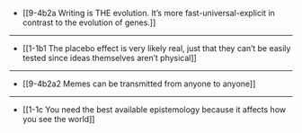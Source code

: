 - [[9-4b2a Writing is THE evolution. It’s more fast-universal-explicit in contrast to the evolution of genes.]]
---
- [[1-1b1 The placebo effect is very likely real, just that they can’t be easily tested since ideas themselves aren’t physical]]
---
- [[9-4b2a2 Memes can be transmitted from anyone to anyone]]
---
- [[1-1c You need the best available epistemology because it affects how you see the world]]